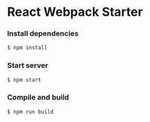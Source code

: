 # React Webpack Starter

### Install dependencies

```sh
$ npm install
```

### Start server

```sh
$ npm start
```

### Compile and build

```sh
$ npm run build
```
